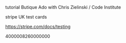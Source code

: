 tutorial Butique Ado with Chris Zielinski / Code Institute

stripe UK test cards

https://stripe.com/docs/testing

4000008260000000